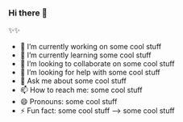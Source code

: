 ### Hi there 👋

✨✨ 

- 🔭 I’m currently working on some cool stuff
- 🌱 I’m currently learning some cool stuff
- 👯 I’m looking to collaborate on some cool stuff
- 🤔 I’m looking for help with some cool stuff
- 💬 Ask me about some cool stuff
- 📫 How to reach me: some cool stuff
- 😄 Pronouns: some cool stuff
- ⚡ Fun fact: some cool stuff
--> some cool stuff

